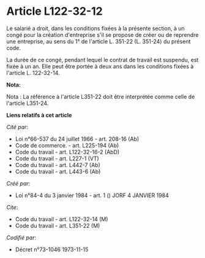 # Article L122-32-12

Le salarié a droit, dans les conditions fixées à la présente section, à un congé pour la création d'entreprise s'il se
propose de créer ou de reprendre une entreprise, au sens du 1° de l'article L. 351-22 (L. 351-24) du présent code.

La durée de ce congé, pendant lequel le contrat de travail est suspendu, est fixée à un an. Elle peut être portée à deux ans
dans les conditions fixées à l'article L. 122-32-14.

**Nota:**

Nota : La référence à l'article L351-22 doit être interprétée comme celle de l'article L351-24.

**Liens relatifs à cet article**

_Cité par_:

  - Loi n°66-537 du 24 juillet 1966 - art. 208-16 (Ab)
  - Code de commerce. - art. L225-194 (Ab)
  - Code du travail - art. L122-32-16-2 (AbD)
  - Code du travail - art. L227-1 (VT)
  - Code du travail - art. L442-7 (Ab)
  - Code du travail - art. L443-6 (Ab)

_Créé par_:

  - Loi n°84-4 du 3 janvier 1984 - art. 1 () JORF 4 JANVIER 1984

_Cite_:

  - Code du travail - art. L122-32-14 (M)
  - Code du travail - art. L351-22 (M)

_Codifié par_:

  - Décret n°73-1046 1973-11-15

